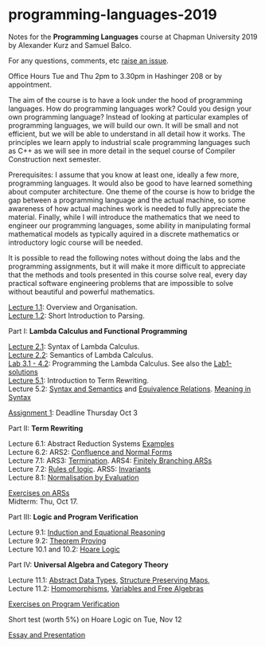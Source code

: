 # programming-languages-2019

Notes for the **Programming Languages** course at Chapman University 2019 by Alexander Kurz and Samuel Balco.

For any questions, comments, etc [raise an issue](https://github.com/alexhkurz/programming-languages-2019/issues/new).

Office Hours Tue and Thu 2pm to 3.30pm in Hashinger 208 or by appointment.

The aim of the course is to have a look under the hood of programming languages. How do programming languages work? Could you design your own programming language? Instead of looking at particular examples of programming languages, we will build our own. It will be small and not efficient, but we will be able to understand in all detail how it works. The principles we learn apply to  industrial scale programming languages such as C++ as we will see in more detail in the sequel course of Compiler Construction next semester.

Prerequisites: I assume that you know at least one, ideally a few more, programming languages. It would also be good to have learned something about computer architecture. One theme of the course is how to bridge the gap between a programming language and the actual machine, so some awareness of how actual machines work is needed to fully appreciate the material. Finally, while I will introduce the  mathematics that we need to engineer our programming languages, some ability in manipulating formal mathematical models as typically aquired in a discrete mathematics or introductory logic course will be needed.

It is possible to read the following notes without doing the labs and the programming assignments, but it will make it more difficult to appreciate that the methods and tools presented in this course solve real, every day practical software engineering problems that are impossible to solve without beautiful and powerful mathematics.

[Lecture 1.1](https://github.com/alexhkurz/programming-languages-2019/blob/master/lecture-1.1.md): Overview and Organisation.    
[Lecture 1.2](https://github.com/alexhkurz/programming-languages-2019/blob/master/lecture-1.2.md): Short Introduction to Parsing.   

Part I: **Lambda Calculus and Functional Programming**

[Lecture 2.1](https://hackmd.io/@m5rnD-8SSPuuSHTKgXvMjg/Skjdh1sSS): Syntax of Lambda Calculus.   
[Lecture 2.2](https://hackmd.io/@m5rnD-8SSPuuSHTKgXvMjg/SyDa-43BB): Semantics of Lambda Calculus.   
[Lab 3.1 - 4.2](https://github.com/alexhkurz/programming-languages-2019/blob/master/Lab1-Lambda-Calculus/README.md): Programming the Lambda Calculus. See also the [Lab1-solutions](https://github.com/alexhkurz/programming-languages-2019/tree/master/Lab1-solutions)    
[Lecture 5.1](https://github.com/alexhkurz/programming-languages-2019/blob/master/lecture-5.1.md): Introduction to Term Rewriting.   
Lecture 5.2: [Syntax and Semantics](https://hackmd.io/r_6EY8pVR7OdijRAEFNKvg) and [Equivalence Relations](https://hackmd.io/@m5rnD-8SSPuuSHTKgXvMjg/SJ1cc-dDr). [Meaning in Syntax](https://hackmd.io/@m5rnD-8SSPuuSHTKgXvMjg/Sy3oqhpvH) 

[Assignment 1](https://github.com/alexhkurz/programming-languages-2019/tree/master/Assignment1): Deadline Thursday Oct 3   

Part II: **Term Rewriting**  

Lecture 6.1: Abstract Reduction Systems [Examples](https://hackmd.io/@m5rnD-8SSPuuSHTKgXvMjg/r1D5VMedS)    
Lecture 6.2: ARS2: [Confluence and Normal Forms](https://hackmd.io/@m5rnD-8SSPuuSHTKgXvMjg/S1zQfzedS)    
Lecture 7.1: ARS3: [Termination](https://hackmd.io/@m5rnD-8SSPuuSHTKgXvMjg/H1jhgxmur). ARS4: [Finitely Branching ARSs](https://hackmd.io/@m5rnD-8SSPuuSHTKgXvMjg/rkX-t-HdH)     
Lecture 7.2: [Rules of logic](https://hackmd.io/@m5rnD-8SSPuuSHTKgXvMjg/rJLBJLhdS). ARS5: [Invariants](https://hackmd.io/@m5rnD-8SSPuuSHTKgXvMjg/rkaF1g3_B)    
Lecture 8.1: [Normalisation by Evaluation](https://hackmd.io/w9RLzXmcS86U4HVAQi5Lqg)   

[Exercises on ARSs](https://hackmd.io/@m5rnD-8SSPuuSHTKgXvMjg/rJqQHKFuH)    
Midterm: Thu, Oct 17.    

Part III: **Logic and Program Verification**

Lecture 9.1: [Induction and Equational Reasoning](https://hackmd.io/@m5rnD-8SSPuuSHTKgXvMjg/BkHZL3jFS)    
Lecture 9.2: [Theorem Proving](https://hackmd.io/@m5rnD-8SSPuuSHTKgXvMjg/HkMfp2sFr)    
Lecture 10.1 and 10.2: [Hoare Logic](https://hackmd.io/@m5rnD-8SSPuuSHTKgXvMjg/Hy135C2tH)   

Part IV: **Universal Algebra and Category Theory**

Lecture 11.1: [Abstract Data Types](https://hackmd.io/@m5rnD-8SSPuuSHTKgXvMjg/SkZ2GBWiS), [Structure Preserving Maps](https://hackmd.io/@m5rnD-8SSPuuSHTKgXvMjg/ryRN4HZjS),    
Lecture 11.2: [Homomorphisms](https://hackmd.io/@m5rnD-8SSPuuSHTKgXvMjg/HyqLPrWsH), [Variables and Free Algebras](https://hackmd.io/@m5rnD-8SSPuuSHTKgXvMjg/SyscwH-iS)    

[Exercises on Program Verification](exercises2.md)

Short test (worth 5%) on Hoare Logic on Tue, Nov 12

[Essay and Presentation](https://github.com/alexhkurz/programming-languages-2019/blob/master/presentations.md)    



